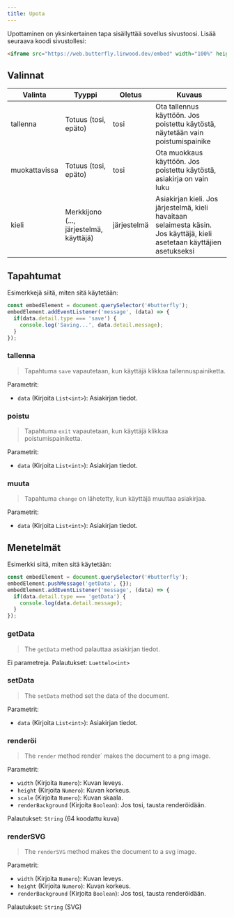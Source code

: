```yaml
---
title: Upota
---
```


Upottaminen on yksinkertainen tapa sisällyttää sovellus sivustoosi.
Lisää seuraava koodi sivustollesi:

```html
<iframe src="https://web.butterfly.linwood.dev/embed" width="100%" height="500px" allowtransparency="true"></iframe>
```

## Valinnat

| Valinta       | Tyyppi                                                                                                     | Oletus      | Kuvaus                                                                                                                                                    |
| ------------- | ---------------------------------------------------------------------------------------------------------- | ----------- | --------------------------------------------------------------------------------------------------------------------------------------------------------- |
| tallenna      | Totuus (tosi, epäto)                                                                    | tosi        | Ota tallennus käyttöön. Jos poistettu käytöstä, näytetään vain poistumispainike                                                           |
| muokattavissa | Totuus (tosi, epäto)                                                                    | tosi        | Ota muokkaus käyttöön. Jos poistettu käytöstä, asiakirja on vain luku                                                                     |
| kieli         | Merkkijono (..., järjestelmä, käyttäjä) | järjestelmä | Asiakirjan kieli. Jos järjestelmä, kieli havaitaan selaimesta käsin. Jos käyttäjä, kieli asetetaan käyttäjien asetukseksi |

## Tapahtumat

Esimerkkejä siitä, miten sitä käytetään:

```javascript
const embedElement = document.querySelector('#butterfly');
embedElement.addEventListener('message', (data) => {
  if(data.detail.type === 'save') {
    console.log('Saving...', data.detail.message);
  }
});
```

### tallenna

> Tapahtuma `save` vapautetaan, kun käyttäjä klikkaa tallennuspainiketta.

Parametrit:

- `data` (Kirjoita `List<int>`): Asiakirjan tiedot.

### poistu

> Tapahtuma `exit` vapautetaan, kun käyttäjä klikkaa poistumispainiketta.

Parametrit:

- `data` (Kirjoita `List<int>`): Asiakirjan tiedot.

### muuta

> Tapahtuma `change` on lähetetty, kun käyttäjä muuttaa asiakirjaa.

Parametrit:

- `data` (Kirjoita `List<int>`): Asiakirjan tiedot.

## Menetelmät

Esimerkki siitä, miten sitä käytetään:

```javascript
const embedElement = document.querySelector('#butterfly');
embedElement.pushMessage('getData', {});
embedElement.addEventListener('message', (data) => {
  if(data.detail.type === 'getData') {
    console.log(data.detail.message);
  }
});
```

### getData

> The `getData` method palauttaa asiakirjan tiedot.

Ei parametreja.
Palautukset: `Luettelo<int>`

### setData

> The `setData` method set the data of the document.

Parametrit:

- `data` (Kirjoita `List<int>`): Asiakirjan tiedot.

### renderöi

> The `render` method render\` makes the document to a png image.

Parametrit:

- `width` (Kirjoita `Numero`): Kuvan leveys.
- `height` (Kirjoita `Numero`): Kuvan korkeus.
- `scale` (Kirjoita `Numero`): Kuvan skaala.
- `renderBackground` (Kirjoita `Boolean`): Jos tosi, tausta renderöidään.

Palautukset: `String` (64 koodattu kuva)

### renderSVG

> The `renderSVG` method makes the document to a svg image.

Parametrit:

- `width` (Kirjoita `Numero`): Kuvan leveys.
- `height` (Kirjoita `Numero`): Kuvan korkeus.
- `renderBackground` (Kirjoita `Boolean`): Jos tosi, tausta renderöidään.

Palautukset: `String` (SVG)
